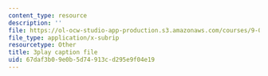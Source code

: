 ```yaml
---
content_type: resource
description: ''
file: https://ol-ocw-studio-app-production.s3.amazonaws.com/courses/9-00sc-introduction-to-psychology-fall-2011/67daf3b09e0b5d74913cd295e9f04e19_lanmHS0JwYI.vtt
file_type: application/x-subrip
resourcetype: Other
title: 3play caption file
uid: 67daf3b0-9e0b-5d74-913c-d295e9f04e19
---
```

